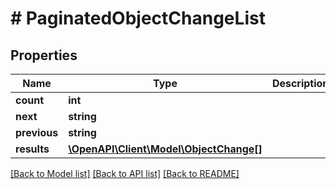 # # PaginatedObjectChangeList

## Properties

Name | Type | Description | Notes
------------ | ------------- | ------------- | -------------
**count** | **int** |  |
**next** | **string** |  | [optional]
**previous** | **string** |  | [optional]
**results** | [**\OpenAPI\Client\Model\ObjectChange[]**](ObjectChange.md) |  |

[[Back to Model list]](../../README.md#models) [[Back to API list]](../../README.md#endpoints) [[Back to README]](../../README.md)
